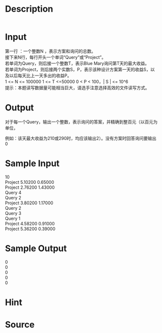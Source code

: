 
# Description

<div class="content"><p><img border="0" src="source/bzoj/1568/img/aHR0cHM6Ly9seWRzeS5jb20vSnVkZ2VPbmxpbmUvaW1hZ2VzLzE1NjguanBn.jpg" alt=""/></p></div>

# Input

<div class="content"><div>第一行 ：一个整数N ，表示方案和询问的总数。 </div>
<div>接下来N行，每行开头一个单词“Query”或“Project”。 </div>
<div>若单词为Query，则后接一个整数T，表示Blue Mary询问第T天的最大收益。 </div>
<div>若单词为Project，则后接两个实数S，P，表示该种设计方案第一天的收益S，以及以后每天比上一天多出的收益P。</div>
<div>1 &lt;= N &lt;= 100000 1 &lt;= T &lt;=50000 0 &lt; P &lt; 100，| S | &lt;= 10^6 </div>
<div>提示：本题读写数据量可能相当巨大，请选手注意选择高效的文件读写方式。</div></div>

# Output

<div class="content"><div>对于每一个Query，输出一个整数，表示询问的答案，并精确到整百元（以百元为单位，</div>
<p></p>
<div>例如：该天最大收益为210或290时，均应该输出2）。没有方案时回答询问要输出0</div></div>

# Sample Input

<div class="content"><span class="sampledata">10<br/>
Project 5.10200 0.65000<br/>
Project 2.76200 1.43000<br/>
Query 4<br/>
Query 2<br/>
Project 3.80200 1.17000<br/>
Query 2<br/>
Query 3<br/>
Query 1<br/>
Project 4.58200 0.91000<br/>
Project 5.36200 0.39000</span></div>

# Sample Output

<div class="content"><span class="sampledata">0<br/>
0<br/>
0<br/>
0<br/>
0</span></div>

# Hint

<div class="content"><p></p></div>

# Source

<div class="content"><p><a href="problemset.php?search="></a></p></div>

